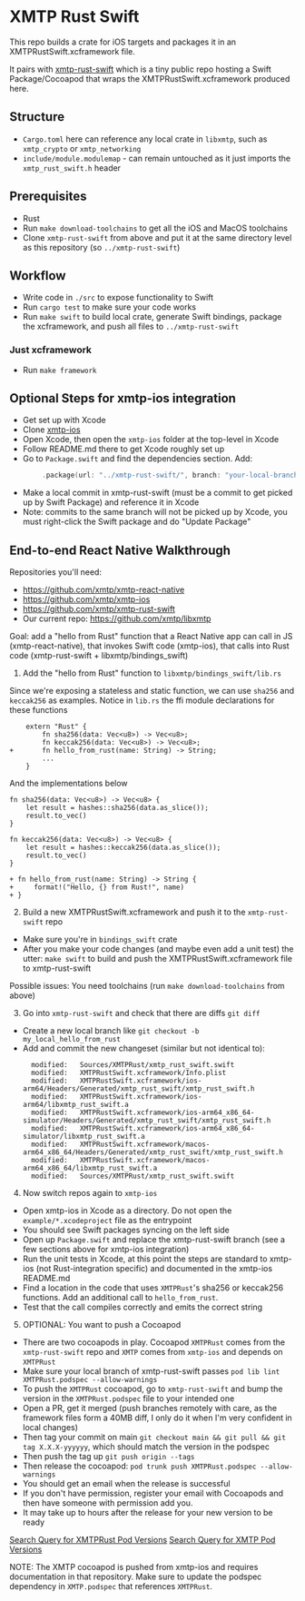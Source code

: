# XMTP Rust Swift

This repo builds a crate for iOS targets and packages it in an XMTPRustSwift.xcframework file.

It pairs with [xmtp-rust-swift](https://github.com/xmtp/xmtp-rust-swift) which is a tiny public repo hosting a Swift Package/Cocoapod that wraps the XMTPRustSwift.xcframework produced here.

## Structure

- `Cargo.toml` here can reference any local crate in `libxmtp`, such as `xmtp_crypto` or `xmtp_networking`
- `include/module.modulemap` - can remain untouched as it just imports the `xmtp_rust_swift.h` header

## Prerequisites

- Rust
- Run `make download-toolchains` to get all the iOS and MacOS toolchains
- Clone `xmtp-rust-swift` from above and put it at the same directory level as this repository (so `../xmtp-rust-swift`)

## Workflow

- Write code in `./src` to expose functionality to Swift
- Run `cargo test` to make sure your code works
- Run `make swift` to build local crate, generate Swift bindings, package the xcframework, and push all files to `../xmtp-rust-swift`

### Just xcframework

- Run `make framework`

## Optional Steps for xmtp-ios integration

- Get set up with Xcode
- Clone [xmtp-ios](https://github.com/xmtp/xmtp-ios)
- Open Xcode, then open the `xmtp-ios` folder at the top-level in Xcode
- Follow README.md there to get Xcode roughly set up
- Go to `Package.swift` and find the dependencies section. Add:

```swift
        .package(url: "../xmtp-rust-swift/", branch: "your-local-branch")
```

- Make a local commit in xmtp-rust-swift (must be a commit to get picked up by Swift Package) and reference it in Xcode
- Note: commits to the same branch will not be picked up by Xcode, you must right-click the Swift package and do "Update Package"

## End-to-end React Native Walkthrough

Repositories you'll need:
- https://github.com/xmtp/xmtp-react-native
- https://github.com/xmtp/xmtp-ios
- https://github.com/xmtp/xmtp-rust-swift
- Our current repo: https://github.com/xmtp/libxmtp

Goal: add a "hello from Rust" function that a React Native app can call in JS (xmtp-react-native), that invokes Swift code (xmtp-ios), that calls into Rust code (xmtp-rust-swift + libxmtp/bindings_swift)

1. Add the "hello from Rust" function to `libxmtp/bindings_swift/lib.rs`

Since we're exposing a stateless and static function, we can use `sha256` and `keccak256` as examples. Notice in `lib.rs` the ffi module declarations for these functions
```
    extern "Rust" {
        fn sha256(data: Vec<u8>) -> Vec<u8>;
        fn keccak256(data: Vec<u8>) -> Vec<u8>;
+       fn hello_from_rust(name: String) -> String;
        ...
    }
```

And the implementations below
```
fn sha256(data: Vec<u8>) -> Vec<u8> {
    let result = hashes::sha256(data.as_slice());
    result.to_vec()
}

fn keccak256(data: Vec<u8>) -> Vec<u8> {
    let result = hashes::keccak256(data.as_slice());
    result.to_vec()
}

+ fn hello_from_rust(name: String) -> String {
+     format!("Hello, {} from Rust!", name)
+ }
```

2. Build a new XMTPRustSwift.xcframework and push it to the `xmtp-rust-swift` repo
- Make sure you're in `bindings_swift` crate
- After you make your code changes (and maybe even add a unit test) the utter: `make swift` to build and push the XMTPRustSwift.xcframework file to xmtp-rust-swift

Possible issues: You need toolchains (run `make download-toolchains` from above)

3. Go into `xmtp-rust-swift` and check that there are diffs `git diff`
- Create a new local branch like `git checkout -b my_local_hello_from_rust`
- Add and commit the new changeset (similar but not identical to):
  ```
	modified:   Sources/XMTPRust/xmtp_rust_swift.swift
	modified:   XMTPRustSwift.xcframework/Info.plist
	modified:   XMTPRustSwift.xcframework/ios-arm64/Headers/Generated/xmtp_rust_swift/xmtp_rust_swift.h
	modified:   XMTPRustSwift.xcframework/ios-arm64/libxmtp_rust_swift.a
	modified:   XMTPRustSwift.xcframework/ios-arm64_x86_64-simulator/Headers/Generated/xmtp_rust_swift/xmtp_rust_swift.h
	modified:   XMTPRustSwift.xcframework/ios-arm64_x86_64-simulator/libxmtp_rust_swift.a
	modified:   XMTPRustSwift.xcframework/macos-arm64_x86_64/Headers/Generated/xmtp_rust_swift/xmtp_rust_swift.h
	modified:   XMTPRustSwift.xcframework/macos-arm64_x86_64/libxmtp_rust_swift.a
    modified:   Sources/XMTPRust/xmtp_rust_swift.swift
  ```

4. Now switch repos again to `xmtp-ios`
- Open xmtp-ios in Xcode as a directory. Do not open the `example/*.xcodeproject` file as the entrypoint
- You should see Swift packages syncing on the left side
- Open up `Package.swift` and replace the xmtp-rust-swift branch (see a few sections above for xmtp-ios integration)
- Run the unit tests in Xcode, at this point the steps are standard to xmtp-ios (not Rust-integration specific) and documented in the xmtp-ios README.md
- Find a location in the code that uses `XMTPRust`'s sha256 or keccak256 functions. Add an additional call to `hello_from_rust`.
- Test that the call compiles correctly and emits the correct string

5. OPTIONAL: You want to push a Cocoapod
- There are two cocoapods in play. Cocoapod `XMTPRust` comes from the `xmtp-rust-swift` repo and `XMTP` comes from `xmtp-ios` and depends on `XMTPRust`
- Make sure your local branch of xmtp-rust-swift passes `pod lib lint XMTPRust.podspec --allow-warnings`
- To push the `XMTPRust` cocoapod, go to `xmtp-rust-swift` and bump the version in the `XMTPRust.podspec` file to your intended one
- Open a PR, get it merged (push branches remotely with care, as the framework files form a 40MB diff, I only do it when I'm very confident in local changes)
- Then tag your commit on main `git checkout main && git pull && git tag X.X.X-yyyyyy`, which should match the version in the podspec
- Then push the tag up `git push origin --tags`
- Then release the cocoapod: `pod trunk push XMTPRust.podspec --allow-warnings`
- You should get an email when the release is successful
- If you don't have permission, register your email with Cocoapods and then have someone with permission add you.
- It may take up to hours after the release for your new version to be ready

[Search Query for XMTPRust Pod Versions](https://github.com/search?q=repo%3ACocoaPods%2FSpecs+XMTPRust&type=commits)
[Search Query for XMTP Pod Versions](https://github.com/search?q=repo%3ACocoaPods%2FSpecs+XMTP&type=commits)

NOTE: The XMTP cocoapod is pushed from xmtp-ios and requires documentation in that repository. Make sure to update the podspec dependency in `XMTP.podspec` that references `XMTPRust`.
